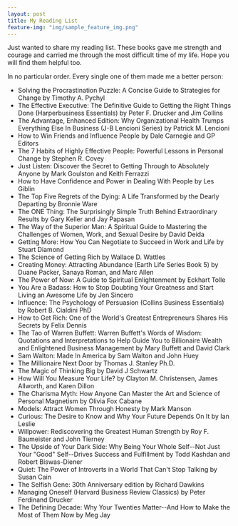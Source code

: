 ```yaml
---
layout: post
title: My Reading List
feature-img: "img/sample_feature_img.png"
---
```


Just wanted to share my reading list. These books gave me strength and courage and carried me through the most difficult time of my life. Hope you will find them helpful too.

In no particular order. Every single one of them made me a better person:
* Solving the Procrastination Puzzle: A Concise Guide to Strategies for Change by Timothy A. Pychyl
* The Effective Executive: The Definitive Guide to Getting the Right Things Done (Harperbusiness Essentials) by Peter F. Drucker and Jim Collins
* The Advantage, Enhanced Edition: Why Organizational Health Trumps Everything Else In Business (J-B Lencioni Series) by Patrick M. Lencioni
* How to Win Friends and Influence People by Dale Carnegie and GP Editors
* The 7 Habits of Highly Effective People: Powerful Lessons in Personal Change by Stephen R. Covey
* Just Listen: Discover the Secret to Getting Through to Absolutely Anyone by Mark Goulston and Keith Ferrazzi
* How to Have Confidence and Power in Dealing With People by Les Giblin
* The Top Five Regrets of the Dying: A Life Transformed by the Dearly Departing by Bronnie Ware
* The ONE Thing: The Surprisingly Simple Truth Behind Extraordinary Results by Gary Keller and Jay Papasan
* The Way of the Superior Man: A Spiritual Guide to Mastering the Challenges of Women, Work, and Sexual Desire by David Deida
* Getting More: How You Can Negotiate to Succeed in Work and Life by Stuart Diamond
* The Science of Getting Rich by Wallace D. Wattles
* Creating Money: Attracting Abundance (Earth Life Series Book 5) by Duane Packer, Sanaya Roman, and Marc Allen
* The Power of Now: A Guide to Spiritual Enlightenment by Eckhart Tolle
* You Are a Badass: How to Stop Doubting Your Greatness and Start Living an Awesome Life by Jen Sincero
* Influence: The Psychology of Persuasion (Collins Business Essentials) by Robert B. Cialdini PhD
* How to Get Rich: One of the World's Greatest Entrepreneurs Shares His Secrets by Felix Dennis
* The Tao of Warren Buffett: Warren Buffett's Words of Wisdom: Quotations and Interpretations to Help Guide You to Billionaire Wealth and Enlightened Business Management by Mary Buffett and David Clark
* Sam Walton: Made In America by Sam Walton and John Huey
* The Millionaire Next Door by Thomas J. Stanley Ph.D.
* The Magic of Thinking Big by David J Schwartz
* How Will You Measure Your Life? by Clayton M. Christensen, James Allworth, and Karen Dillon
* The Charisma Myth: How Anyone Can Master the Art and Science of Personal Magnetism by Olivia Fox Cabane
* Models: Attract Women Through Honesty by Mark Manson
* Curious: The Desire to Know and Why Your Future Depends On It by Ian Leslie
* Willpower: Rediscovering the Greatest Human Strength by Roy F. Baumeister and John Tierney
* The Upside of Your Dark Side: Why Being Your Whole Self--Not Just Your "Good" Self--Drives Success and Fulfillment by Todd Kashdan and Robert Biswas-Diener
* Quiet: The Power of Introverts in a World That Can't Stop Talking by Susan Cain
* The Selfish Gene: 30th Anniversary edition by Richard Dawkins
* Managing Oneself (Harvard Business Review Classics) by Peter Ferdinand Drucker
* The Defining Decade: Why Your Twenties Matter--And How to Make the Most of Them Now by Meg Jay
